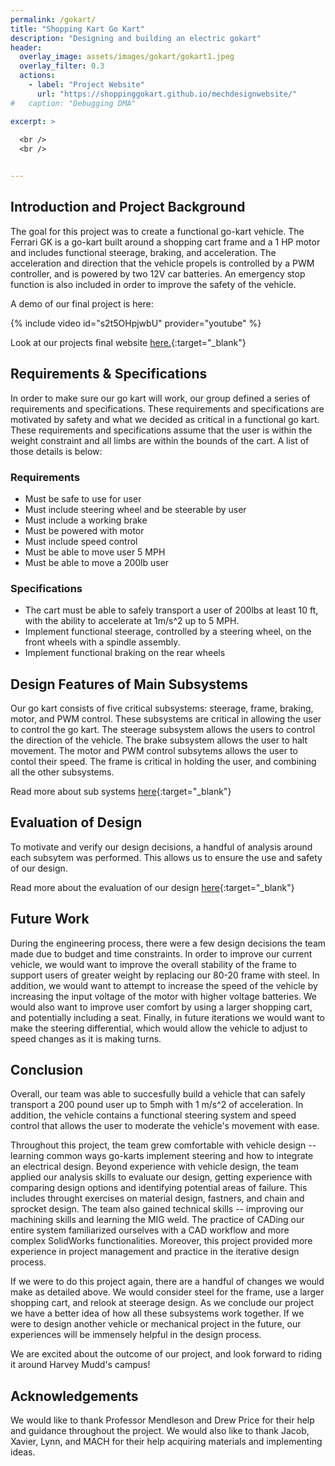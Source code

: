 ```yaml
---
permalink: /gokart/
title: "Shopping Kart Go Kart"
description: "Designing and building an electric gokart"
header:
  overlay_image: assets/images/gokart/gokart1.jpeg
  overlay_filter: 0.3
  actions:
    - label: "Project Website"
      url: "https://shoppinggokart.github.io/mechdesignwebsite/"
#   caption: "Debugging DMA"

excerpt: >
  
  <br />
  <br />


---
```


## Introduction and Project Background
The goal for this project was to create a functional go-kart vehicle. The Ferrari GK is a go-kart built around a shopping cart frame and a 1 HP motor and includes functional steerage, braking, and acceleration. The acceleration and direction that the vehicle propels is controlled by a PWM controller, and is powered by two 12V car batteries. An emergency stop function is also included in order to improve the safety of the vehicle. 

A demo of our final project is here:
<!-- {{<video https://youtu.be/s2t5OHpjwbU>}}  -->

{% include video id="s2t5OHpjwbU" provider="youtube" %}

Look at our projects final website [here.](https://shoppinggokart.github.io/mechdesignwebsite/){:target="_blank"}

## Requirements & Specifications
<!-- Requirements and Specifications (i.e., what does the design need to do?)
Highlights and justifies clear quantitative and qualitative requirements and specifications for the design -->
In order to make sure our go kart will work, our group defined a series of requirements and specifications. These requirements and specifications are motivated by safety and what we decided as critical in a functional go kart. These requirements and specifications assume that the user is within the weight constraint and all limbs are within the bounds of the cart. A list of those details is below:

### Requirements
- Must be safe to use for user
- Must include steering wheel and be steerable by user
- Must include a working brake
- Must be powered with motor
- Must include speed control
- Must be able to move user 5 MPH
- Must be able to move a 200lb user

### Specifications
- The cart must be able to safely transport a user of 200lbs at least 10 ft, with the ability to accelerate at 1m/s^2 up to 5 MPH. 
- Implement functional steerage, controlled by a steering wheel, on the front wheels with a spindle assembly. 
- Implement functional braking on the rear wheels 
<!-- - Achieve a speed of at least 5 MPH for a 200 lb user -->


## Design Features of Main Subsystems
Our go kart consists of five critical subsystems: steerage, frame, braking, motor, and PWM control. These subsystems are critical in allowing the user to control the go kart. The steerage subsystem allows the users to control the direction of the vehicle. The brake subsystem allows the user to halt movement. The motor and PWM control subsytems allows the user to contol their speed. The frame is critical in holding the user, and combining all the other subsystems.

Read more about sub systems [here](https://shoppinggokart.github.io/mechdesignwebsite/designfeatures.html){:target="_blank"}

## Evaluation of Design
To motivate and verify our design decisions, a handful of analysis around each subsytem was performed. This allows us to ensure the use and safety of our design.

Read more about the evaluation of our design [here](https://shoppinggokart.github.io/mechdesignwebsite/evaluationofdesign.html){:target="_blank"}

## Future Work
<!-- Presents clear and specific directions for future work -->
During the engineering process, there were a few design decisions the team made due to budget and time constraints. In order to improve our current vehicle, we would want to improve the overall stability of the frame to support users of greater weight by replacing our 80-20 frame with steel. In addition, we would want to attempt to increase the speed of the vehicle by increasing the input voltage of the motor with higher voltage batteries. We would also want to improve user comfort by using a larger shopping cart, and potentially including a seat. Finally, in future iterations we would want to make the steering differential, which would allow the vehicle to adjust to speed changes as it is making turns. 


## Conclusion
<!-- Clearly summarizes key takeaways from project and recommendations for future work -->

Overall, our team was able to succesfully build a vehicle that can safely transport a 200 pound user up to 5mph with 1 m/s^2 of acceleration. In addition, the vehicle contains a functional steering system and speed control that allows the user to moderate the vehicle's movement with ease. 


Throughout this project, the team grew comfortable with vehicle design -- learning common ways go-karts implement steering and how to integrate an electrical design. Beyond experience with vehicle design, the team applied our analysis skills to evaluate our design, getting experience with comparing design options and identifying potential areas of failure. This includes throught exercises on material design, fastners, and chain and sprocket design. The team also gained technical skills -- improving our machining skills and learning the MIG weld. The practice of CADing our entire system familiarized ourselves with a CAD workflow and more complex SolidWorks functionalities. Moreover, this project provided more experience in project management and practice in the iterative design process. 

If we were to do this project again, there are a handful of changes we would make as detailed above. We would consider steel for the frame, use a larger shopping cart, and relook at steerage design. As we conclude our project we have a better idea of how all these subsystems work together. If we were to design another vehicle or mechanical project in the future, our experiences will be immensely helpful in the design process.

We are excited about the outcome of our project, and look forward to riding it around Harvey Mudd's campus!

## Acknowledgements
We would like to thank Professor Mendleson and Drew Price for their help and guidance throughout the project. We would also like to thank Jacob, Xavier, Lynn, and MACH for their help acquiring materials and implementing ideas. 
